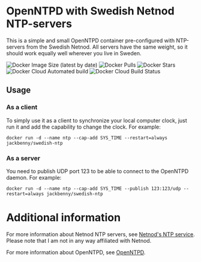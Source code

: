 # OpenNTPD with Swedish Netnod NTP-servers
This is a simple and small OpenNTPD container pre-configured with NTP-servers
from the Swedish Netnod. All servers have the same weight, so it should work
equally well wherever you live in Sweden.

![Docker Image Size (latest by date)](https://img.shields.io/docker/image-size/jackbenny/swedish-ntp?sort=date)
![Docker Pulls](https://img.shields.io/docker/pulls/jackbenny/swedish-ntp)
![Docker Stars](https://img.shields.io/docker/stars/jackbenny/swedish-ntp)
![Docker Cloud Automated build](https://img.shields.io/docker/cloud/automated/jackbenny/swedish-ntp)
![Docker Cloud Build Status](https://img.shields.io/docker/cloud/build/jackbenny/swedish-ntp)

## Usage

### As a client
To simply use it as a client to synchronize your local computer clock, just
run it and add the capability to change the clock. For example:

    docker run -d --name ntp --cap-add SYS_TIME --restart=always jackbenny/swedish-ntp

### As a server
You need to publish UDP port 123 to be able to connect to the OpenNTPD daemon. 
For example:

    docker run -d --name ntp --cap-add SYS_TIME --publish 123:123/udp --restart=always jackbenny/swedish-ntp

# Additional information
For more information about Netnod NTP servers, see [Netnod's NTP
service](https://www.netnod.se/ntp/network-time-protocol-%28ntp%29-services-).
Please note that I am not in any way affiliated with Netnod.

For more information about OpenNTPD, see [OpenNTPD](http://www.openntpd.org/).
